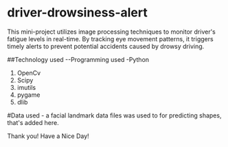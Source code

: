 # driver-drowsiness-alert
This mini-project utilizes image processing techniques to monitor driver's fatigue levels in real-time. By tracking eye movement patterns, it triggers timely alerts to prevent potential accidents caused by drowsy driving.

##Technology used 
--Programming used -Python
1. OpenCv
2. Scipy
3. imutils
4. pygame
5. dlib

#Data used - 
a facial landmark data files was used to for predicting shapes, that's added here.

Thank you!
Have a Nice Day!
